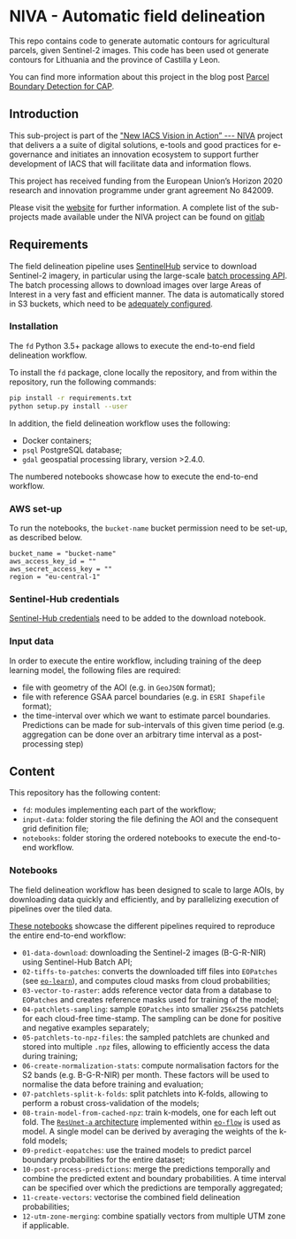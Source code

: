 # NIVA - Automatic field delineation

This repo contains code to generate automatic contours for agricultural parcels,
given Sentinel-2 images. This code has been used ot generate contours for Lithuania 
and the province of Castilla y Leon.

You can find more information about this project in the blog post [Parcel Boundary Detection for CAP](https://medium.com/sentinel-hub/parcel-boundary-detection-for-cap-2a316a77d2f6). 


## Introduction


This sub-project is part of the ["New IACS Vision in Action” --- NIVA](https://www.niva4cap.eu/) project that delivers a a suite of digital solutions, e-tools and good practices for e-governance and initiates an innovation ecosystem to support further development of IACS that will facilitate data and information flows.

This project has received funding from the European Union’s Horizon 2020 research and innovation programme under grant agreement No 842009.

Please visit the [website](https://www.niva4cap.eu) for further information. A complete list of the sub-projects made available under the NIVA project can be found on [gitlab](https://gitlab.com/nivaeu/)

## Requirements

The field delineation pipeline uses [SentinelHub](https://www.sentinel-hub.com/) service to download Sentinel-2 imagery, in particular
using the large-scale [batch processing API](https://docs.sentinel-hub.com/api/latest/api/batch/). The batch processing 
allows to download images over large Areas of Interest in a very fast and efficient manner. The data is automatically 
stored in S3 buckets, which need to be [adequately configured](https://docs.sentinel-hub.com/api/latest/api/batch/#aws-s3-bucket-settings). 

### Installation

The `fd` Python 3.5+ package allows to execute the end-to-end field delineation workflow.

To install the `fd` package, clone locally the repository, and from within the repository, run the following commands:

```bash
pip install -r requirements.txt
python setup.py install --user
```

In addition, the field delineation workflow uses the following:

 * Docker containers;
 * `psql` PostgreSQL database; 
 * `gdal` geospatial processing library, version >2.4.0. 

The numbered notebooks showcase how to execute the end-to-end workflow.

### AWS set-up

To run the notebooks, the `bucket-name` bucket permission need to be set-up,
as described below.

```
bucket_name = "bucket-name"
aws_access_key_id = ""
aws_secret_access_key = ""
region = "eu-central-1"
```

### Sentinel-Hub credentials

[Sentinel-Hub credentials](apps.sentinel-hub.com/dashboard/#/) need to be added to the download notebook.

### Input data

In order to execute the entire workflow, including training of the deep learning model, the following files are required:

 * file with geometry of the AOI (e.g. in `GeoJSON` format); 
 * file with reference GSAA parcel boundaries (e.g. in `ESRI Shapefile` format);
 * the time-interval over which we want to estimate parcel boundaries. Predictions can be made for 
   sub-intervals of this given time period (e.g. aggregation can be done over an arbitrary time interval as a 
   post-processing step)

## Content

This repository has the following content:

 * `fd`: modules implementing each part of the workflow;
 * `input-data`: folder storing the file defining the AOI and the consequent grid definition file;
 * `notebooks`: folder storing the ordered notebooks to execute the end-to-end workflow.

### Notebooks

The field delineation workflow has been designed to scale to large AOIs, by downloading data quickly and efficiently, 
and by parallelizing execution of pipelines over the tiled data.

[These notebooks](./notebooks/) showcase the different pipelines required to reproduce the entire end-to-end workflow:

 * `01-data-download`: downloading the Sentinel-2 images (B-G-R-NIR) using Sentinel-Hub Batch API; 
 * `02-tiffs-to-patches`: converts the downloaded tiff files into `EOPatches` (see [`eo-learn`](https://eo-learn.readthedocs.io/en/latest/)), 
   and computes cloud masks from cloud probabilities;
 * `03-vector-to-raster`: adds reference vector data from a database to `EOPatches` and creates reference masks used 
   for training of the model;
 * `04-patchlets-sampling`: sample `EOPatches` into smaller `256x256` patchlets for each cloud-free time-stamp. The 
   sampling can be done for positive and negative examples separately;
 * `05-patchlets-to-npz-files`: the sampled patchlets are chunked and stored into multiple `.npz` files, allowing 
   to efficiently access the data during training;
 * `06-create-normalization-stats`: compute normalisation factors for the S2 bands (e.g. B-G-R-NIR) per month. These 
   factors will be used to normalise the data before training and evaluation;
 * `07-patchlets-split-k-folds`: split patchlets into K-folds, allowing to perform a robust cross-validation of the models;
 * `08-train-model-from-cached-npz`: train k-models, one for each left out fold. The [`ResUnet-a` architecture](https://www.sciencedirect.com/science/article/abs/pii/S0924271620300149) 
   implemented within [`eo-flow`](https://github.com/sentinel-hub/eo-flow) is used as model. A single model can be 
   derived by averaging the weights of the k-fold models; 
 * `09-predict-eopatches`: use the trained models to predict parcel boundary probabilities for the entire dataset;
 * `10-post-process-predictions`: merge the predictions temporally and combine the predicted extent and boundary 
   probabilities. A time interval can be specified over which the predictions are temporally aggregated;
 * `11-create-vectors`: vectorise the combined field delineation probabilities; 
 * `12-utm-zone-merging`: combine spatially vectors from multiple UTM zone if applicable.

